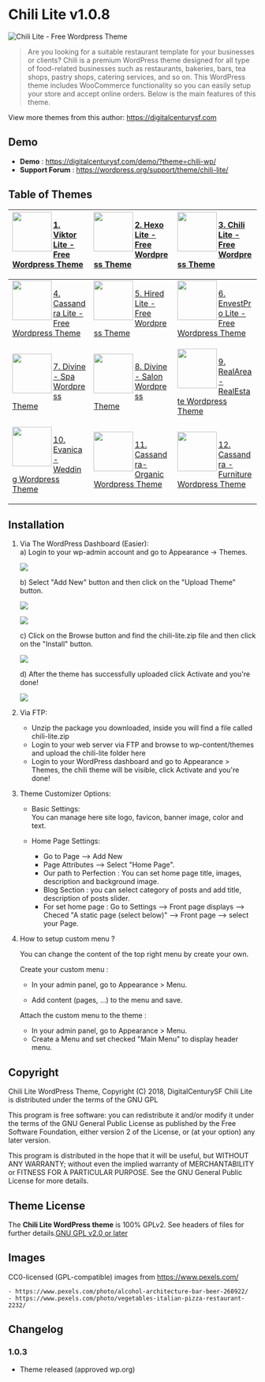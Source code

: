 # Chili Lite v1.0.8
![Chili Lite - Free Wordpress Theme](/screenshot.png)

> Are you looking for a suitable restaurant template for your businesses or clients? Chili is a premium WordPress theme designed for all type of food-related businesses such as restaurants, bakeries, bars, tea shops, pastry shops, catering services, and so on. This WordPress theme includes WooCommerce functionality so you can easily setup your store and accept online orders. Below is the main features of this theme.

View more themes from this author: https://digitalcenturysf.com

## Demo
* **Demo** : https://digitalcenturysf.com/demo/?theme=chili-wp/ 
* **Support Forum** : https://wordpress.org/support/theme/chili-lite/


## Table of Themes


| [<img align="left" width="80" height="80" src="/img/thumb-viktor.jpg">](https://digitalcenturysf.com/templates/viktor-premium-corporate-business-theme/) <p align="left"><a href="https://digitalcenturysf.com/templates/viktor-premium-corporate-business-theme/"> 1. Viktor Lite - Free Wordpress Theme </a></p> | [<img align="left" width="80" height="80" src="/img/thumb-hexo.jpg">](https://digitalcenturysf.com/templates/hexo-premium-realestate-theme/) <p align="left"><a href="https://digitalcenturysf.com/templates/hexo-premium-realestate-theme/"> 2. Hexo Lite - Free Wordpress Theme </a></p> | [<img align="left" width="80" height="80" src="/img/thumb-chili.jpg">](https://digitalcenturysf.com/templates/chili-multi-purpose-restaurant-theme/) <p align="left"><a href="https://digitalcenturysf.com/templates/chili-multi-purpose-restaurant-theme/"> 3. Chili Lite - Free Wordpress Theme </a></p> |
| -------------------------------------------------------------------------- | ------------------------------------------------------------------------ | ------------------------------------------------------------------------ | 
| [<img align="left" width="80" height="80" src="/img/thumb-cassandra.jpg">](https://digitalcenturysf.com/product/cassandra-fashion1-wordpress-theme/) <p align="left"><a href="https://digitalcenturysf.com/product/cassandra-fashion1-wordpress-theme/"> 4. Cassandra Lite - Free Wordpress Theme </a></p> | [<img align="left" width="80" height="80" src="/img/thumb-hired.jpg">](https://digitalcenturysf.com/product/hired-professional-resume-wordpress-theme/) <p align="left"><a href="https://digitalcenturysf.com/product/hired-professional-resume-wordpress-theme/"> 5. Hired Lite - Free Wordpress Theme </a></p> | [<img align="left" width="80" height="80" src="/img/thumb-envestpro.jpg">](https://digitalcenturysf.com/templates/envest-pro-business-multipurpose-template/) <p align="left"><a href="https://digitalcenturysf.com/templates/envest-pro-business-multipurpose-template/"> 6. EnvestPro Lite - Free Wordpress Theme </a></p> | 
| [<img align="left" width="80" height="80" src="/img/thumb-divine.jpg">](https://digitalcenturysf.com/templates/divine-spa-theme/) <p align="left"><a href="https://digitalcenturysf.com/templates/divine-spa-theme/"> 7. Divine - Spa Wordpress Theme </a></p> | [<img align="left" width="80" height="80" src="/img/thumb-divine.jpg">](https://digitalcenturysf.com/product/divine-salon-wordpress-theme/) <p align="left"><a href="https://digitalcenturysf.com/product/divine-salon-wordpress-theme/"> 8. Divine - Salon Wordpress Theme </a></p> | [<img align="left" width="80" height="80" src="/img/thumb-realarea.jpg">](https://digitalcenturysf.com/product/real-area-real-estate-wordpress-theme/) <p align="left"><a href="https://digitalcenturysf.com/product/real-area-real-estate-wordpress-theme/"> 9. RealArea - RealEstate Wordpress Theme </a></p> | 
| [<img align="left" width="80" height="80" src="/img/thumb-evenica.jpg">](https://digitalcenturysf.com/product/evanica-general-wedding-wordpress-theme/) <p align="left"><a href="https://digitalcenturysf.com/product/evanica-general-wedding-wordpress-theme/"> 10. Evanica - Wedding Wordpress Theme </a></p> | [<img align="left" width="80" height="80" src="/img/thumb-cassandra.jpg">](https://digitalcenturysf.com/product/cassandra-organic-wordpress-theme/) <p align="left"><a href="https://digitalcenturysf.com/product/cassandra-organic-wordpress-theme/"> 11. Cassandra- Organic Wordpress Theme </a></p> | [<img align="left" width="80" height="80" src="/img/thumb-cassandra.jpg">](https://digitalcenturysf.com/product/cassandra-furniture-wordpress-theme/) <p align="left"><a href="https://digitalcenturysf.com/product/cassandra-furniture-wordpress-theme/"> 12. Cassandra - Furniture Wordpress Theme </a></p> |


## Installation 

1. Via The WordPress Dashboard (Easier):   
	a) Login to your wp-admin account and go to Appearance -> Themes.   

	![](/img/i1.png)  

	b) Select "Add New" button and then click on the "Upload Theme" button.    

	![](/img/i2.png)   

	![](/img/i3.png)  
	  
	c) Click on the Browse button and find the chili-lite.zip file  and then click on the "Install" button.    

	![](/img/i4.png)  
	
	d) After the theme has successfully uploaded click Activate and you're done!         

	![](/img/i5.png)  
	

 
2. Via FTP:  
	* Unzip the package you downloaded, inside you will find a file called chili-lite.zip   
	* Login to your web server via FTP and browse to wp-content/themes and upload the chili-lite folder here    
	* Login to your WordPress dashboard and go to Appearance > Themes, the chili theme will be visible, click Activate and you're done!    
  
3. Theme Customizer	Options:  

	* Basic Settings:  
        You can manage here site logo, favicon, banner image, color and text.	  

	* Home Page Settings:     
		* Go to Page --> Add New   
		* Page Attributes --> Select "Home Page".   
		* Our path to Perfection : You can set home page title, images, description and background image.    
        * Blog Section : you can select category of posts and add title, description of posts slider.  
		* For set home page : Go to Settings	-->	Front page displays	--> Checed  "A static page (select below)" --> Front page --> select your Page.  
                 
4. How to setup custom menu ?  

	You can change the content of the top right menu by create your own.  

	Create your custom menu :  

	* In your admin panel, go to Appearance > Menu.  

	* Add content (pages, ...) to the menu and save.  

	Attach the custom menu to the theme :  

	* In your admin panel, go to Appearance > Menu.  
	* Create a Menu and set checked "Main Menu" to display header menu.  
 	
## Copyright

Chili Lite WordPress Theme, Copyright (C) 2018, DigitalCenturySF
Chili Lite is distributed under the terms of the GNU GPL

This program is free software: you can redistribute it and/or modify
it under the terms of the GNU General Public License as published by
the Free Software Foundation, either version 2 of the License, or
(at your option) any later version.

This program is distributed in the hope that it will be useful,
but WITHOUT ANY WARRANTY; without even the implied warranty of
MERCHANTABILITY or FITNESS FOR A PARTICULAR PURPOSE. See the
GNU General Public License for more details.


## Theme License
The **Chili Lite WordPress theme** is 100% GPLv2. See headers of files for further details.[GNU GPL v2.0 or later](http://www.gnu.org/licenses/gpl-2.0.html)


## Images 
CC0-licensed (GPL-compatible) images from https://www.pexels.com/

	- https://www.pexels.com/photo/alcohol-architecture-bar-beer-260922/   
	- https://www.pexels.com/photo/vegetables-italian-pizza-restaurant-2232/ 


## Changelog 
  
### 1.0.3
* Theme released (approved wp.org)

